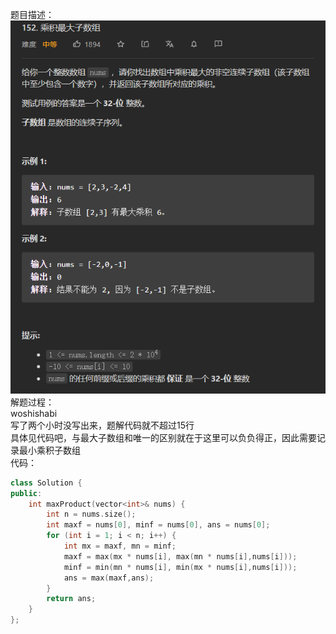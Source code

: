 题目描述：  
![image](/algorithmn/dynamic_programming/image/image46.png)  
解题过程：  
woshishabi  
写了两个小时没写出来，题解代码就不超过15行  
具体见代码吧，与最大子数组和唯一的区别就在于这里可以负负得正，因此需要记录最小乘积子数组  
代码：  
```cpp
class Solution {
public:
    int maxProduct(vector<int>& nums) {
        int n = nums.size();
        int maxf = nums[0], minf = nums[0], ans = nums[0];
        for (int i = 1; i < n; i++) {
            int mx = maxf, mn = minf;
            maxf = max(mx * nums[i], max(mn * nums[i],nums[i]));
            minf = min(mn * nums[i], min(mx * nums[i],nums[i]));
            ans = max(maxf,ans);
        }
        return ans;
    }
};
```